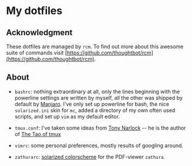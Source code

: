 My dotfiles
===========

Acknowledgment
--------------

These dotfiles are managed by `rcm`. To find out more about this awesome suite
of commands visit
[https://github.com/thoughtbot/rcm](https://github.com/thoughtbot/rcm).

About
-----

- `bashrc`: nothing extraordinary at all, only the lines beginning with the
  powerline settings are written by myself, all the other was shipped by
  default by [Manjaro](https://manjaro.org/). I've only set up powerline for
  bash, the nice `solarized.ini` skin for `mc`, added a directory of my own
  often used scripts, and set up `vim` as my default editor.

- `tmux.conf`: I've taken some ideas from [Tony
  Narlock](https://github.com/tony/tmux-config) -- he is the author of [The Tao
  of tmux](https://leanpub.com/the-tao-of-tmux)

- `vimrc`: some personal preferences, mostly results of googling around.

- `zathurarc`: [solarized
  colorscheme](https://github.com/lennonwoo/zathura-solarized) for the
  PDF-viewer `zathura`.
